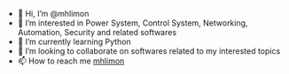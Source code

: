 - 👋 Hi, I’m @mhlimon
- 👀 I’m interested in Power System, Control System, Networking, Automation, Security and related softwares
- 🌱 I’m currently learning Python
- 💞️ I’m looking to collaborate on softwares related to my interested topics
- 📫 How to reach me [mhlimon](https://www.linkedin.com/in/mhlimon/)

<!---
mhlimon/mhlimon is a ✨ special ✨ repository because its `README.md` (this file) appears on your GitHub profile.
You can click the Preview link to take a look at your changes.
--->
